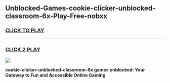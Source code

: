 
## Unblocked-Games-cookie-clicker-unblocked-classroom-6x-Play-Free-nobxx
<h3>
<a href="https://premium76.site?title=cookie-clicker-unblocked-classroom-6x&ref=21A">CLICK TO PLAY</a></h3>
<hr>

<h3>
<a href="https://premium76.site?title=cookie-clicker-unblocked-classroom-6x&ref=21A">CLICK 2 PLAY</a>
  
</h3>

<a href="https://premium76.site?title=cookie-clicker-unblocked-classroom-6x&ref=21A"><img src="https://clearcache.store/games.png"></a>


**cookie-clicker-unblocked-classroom-6x games unblocked: Your Gateway to Fun and Accessible Online Gaming**
